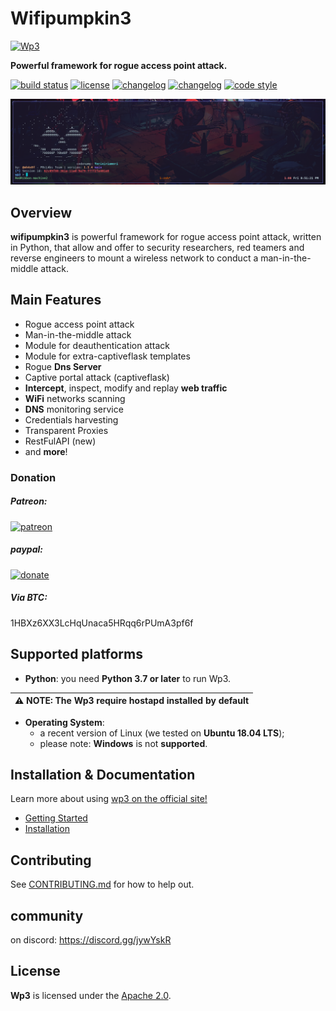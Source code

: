 # Wifipumpkin3
<a href="https://wifipumpkin3.github.io"><img alt="Wp3" height="96" src="https://github.com/mh4x0f/wifipumpkin3/blob/dev/docs/logo.png" /></a>

**Powerful framework for rogue access point attack.**

[![build status](https://github.com/mh4x0f/wifipumpkin3/workflows/Build/badge.svg)](https://github.com/mh4x0f/wifipumpkin3/actions)
[![license](https://img.shields.io/badge/license-apache%202-orange)](https://github.com/mh4x0f/wifipumpkin3/blob/dev/LICENSE.md)
[![changelog](https://img.shields.io/badge/change-log-yellow)](https://github.com/mh4x0f/wifipumpkin3/blob/dev/CHANGELOG.md)
[![changelog](https://img.shields.io/badge/version-1.1.4-blue)](https://github.com/mh4x0f/wifipumpkin3/)
[![code style](https://img.shields.io/badge/code%20style-black-000000.svg)](https://github.com/ambv/black)

![AKUANDUBA](/docs/screenshot.png)

## Overview
**wifipumpkin3** is powerful framework for rogue access point attack, written in Python, that allow and offer to security researchers, red teamers and reverse engineers  to mount a wireless network to conduct a man-in-the-middle attack.

## Main Features

- Rogue access point attack
- Man-in-the-middle attack
- Module for deauthentication attack
- Module for extra-captiveflask templates 
- Rogue **Dns Server**
- Captive portal attack (captiveflask)
- **Intercept**, inspect, modify and replay **web traffic**
- **WiFi** networks scanning
- **DNS** monitoring service
- Credentials harvesting
- Transparent Proxies
- RestFulAPI (new) 
- and **more**!

### Donation

##### Patreon:

[![patreon](https://img.shields.io/badge/donate-patreon-orange)](https://www.patreon.com/mh4x0f?fan_landing=true)


##### paypal:

[![donate](https://www.paypalobjects.com/en_US/i/btn/btn_donate_LG.gif)](https://www.paypal.com/cgi-bin/webscr?cmd=_s-xclick&hosted_button_id=PUPJEGHLJPFQL)

##### Via BTC:

1HBXz6XX3LcHqUnaca5HRqq6rPUmA3pf6f

## Supported platforms

* **Python**: you need **Python 3.7 or later** to run Wp3.

| :warning: NOTE: The Wp3 require hostapd installed by default |
| --- |

* **Operating System**:
  * a recent version of Linux (we tested on **Ubuntu 18.04 LTS**);
  * please note: **Windows** is not **supported**.

## Installation & Documentation

Learn more about using [wp3 on the official site!](https://wifipumpkin3.github.io)

- [Getting Started](https://wifipumpkin3.github.io/docs/getting-started)
- [Installation](https://wifipumpkin3.github.io/docs/getting-started#installation)

## Contributing

See [CONTRIBUTING.md](CONTRIBUTING.md) for how to help out.

## community
on discord: https://discord.gg/jywYskR

## License

**Wp3** is licensed under the [Apache 2.0](./LICENSE.md).
